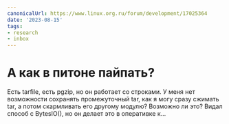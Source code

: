 ```yaml
---
canonicalUrl: https://www.linux.org.ru/forum/development/17025364
date: '2023-08-15'
tags:
- research
- inbox
---
```


# А как в питоне пайпать?

Есть tarfile, есть pgzip, но он работает со строками. У меня нет возможности сохранять промежуточный tar, как я могу сразу сжимать tar, а потом скармливать его другому модулю? Возможно ли это? Видал способ с BytesIO(), но он делает это в оперативке к...